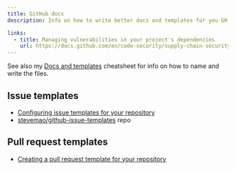 ```yaml
---
title: GitHub docs
description: Info on how to write better docs and templates for you GH repos - like issue and PR templates

links:
  - title: Managing vulnerabilities in your project's dependencies
    url: https://docs.github.com/en/code-security/supply-chain-security/managing-vulnerabilities-in-your-projects-dependencies
---
```


See also my [Docs and templates](https://michaelcurrin.github.io/dev-cheatsheets/cheatsheets/version-control/github/docs-and-templates.html) cheatsheet for info on how to name and write the files.


## Issue templates

- [Configuring issue templates for your repository](https://docs.github.com/en/github/building-a-strong-community/configuring-issue-templates-for-your-repository)
- [stevemao/github-issue-templates](https://github.com/stevemao/github-issue-templates) repo


## Pull request templates

- [Creating a pull request template for your repository](https://docs.github.com/en/github/building-a-strong-community/creating-a-pull-request-template-for-your-repository)
